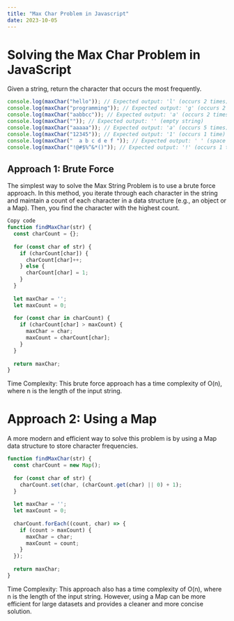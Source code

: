 ```yaml
---
title: "Max Char Problem in Javascript"
date: 2023-10-05
---
```


# Solving the Max Char Problem in JavaScript

Given a string, return the character that occurs the most frequently.

```javascript
console.log(maxChar("hello")); // Expected output: 'l' (occurs 2 times)
console.log(maxChar("programming")); // Expected output: 'g' (occurs 2 times)
console.log(maxChar("aabbcc")); // Expected output: 'a' (occurs 2 times)
console.log(maxChar("")); // Expected output: '' (empty string)
console.log(maxChar("aaaaa")); // Expected output: 'a' (occurs 5 times)
console.log(maxChar("12345")); // Expected output: '1' (occurs 1 time)
console.log(maxChar("  a b c d e f ")); // Expected output: ' ' (space occurs 7 times)
console.log(maxChar("!@#$%^&*()")); // Expected output: '!' (occurs 1 time)
```

## Approach 1: Brute Force
The simplest way to solve the Max String Problem is to use a brute force approach. In this method, you iterate through each character in the string and maintain a count of each character in a data structure (e.g., an object or a Map). Then, you find the character with the highest count.

```javascript
Copy code
function findMaxChar(str) {
  const charCount = {};
  
  for (const char of str) {
    if (charCount[char]) {
      charCount[char]++;
    } else {
      charCount[char] = 1;
    }
  }
  
  let maxChar = '';
  let maxCount = 0;
  
  for (const char in charCount) {
    if (charCount[char] > maxCount) {
      maxChar = char;
      maxCount = charCount[char];
    }
  }
  
  return maxChar;
}
```

Time Complexity: This brute force approach has a time complexity of O(n), where n is the length of the input string.

# Approach 2: Using a Map
A more modern and efficient way to solve this problem is by using a Map data structure to store character frequencies.

```javascript
function findMaxChar(str) {
  const charCount = new Map();
  
  for (const char of str) {
    charCount.set(char, (charCount.get(char) || 0) + 1);
  }
  
  let maxChar = '';
  let maxCount = 0;
  
  charCount.forEach((count, char) => {
    if (count > maxCount) {
      maxChar = char;
      maxCount = count;
    }
  });
  
  return maxChar;
}
```

Time Complexity: This approach also has a time complexity of O(n), where n is the length of the input string. However, using a Map can be more efficient for large datasets and provides a cleaner and more concise solution.